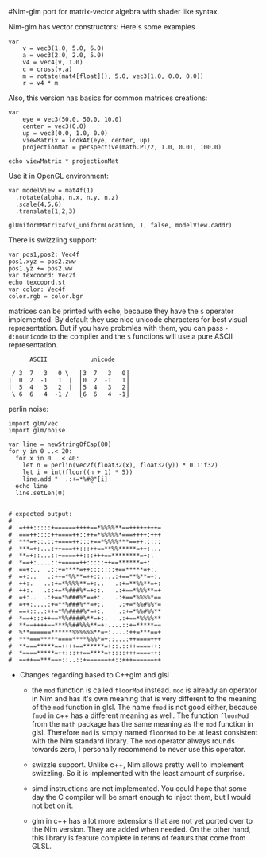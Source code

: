 #Nim-glm port for matrix-vector algebra with shader like syntax.

Nim-glm has vector constructors:
Here's some examples

    var
        v = vec3(1.0, 5.0, 6.0)
        a = vec3(2.0, 2.0, 5.0)
        v4 = vec4(v, 1.0)
        c = cross(v,a)
        m = rotate(mat4[float](), 5.0, vec3(1.0, 0.0, 0.0))
        r = v4 * m


Also, this version has basics for common matrices creations:

    var
        eye = vec3(50.0, 50.0, 10.0)
        center = vec3(0.0)
        up = vec3(0.0, 1.0, 0.0)
        viewMatrix = lookAt(eye, center, up)
        projectionMat = perspective(math.PI/2, 1.0, 0.01, 100.0)

    echo viewMatrix * projectionMat

Use it in OpenGL environment:

    var modelView = mat4f(1)
      .rotate(alpha, n.x, n.y, n.z)
      .scale(4,5,6)
      .translate(1,2,3)

    glUniformMatrix4fv(_uniformLocation, 1, false, modelView.caddr)

There is swizzling support:

    var pos1,pos2: Vec4f
    pos1.xyz = pos2.zww
    pos1.yz += pos2.ww
    var texcoord: Vec2f
    echo texcoord.st
    var color: Vec4f
    color.rgb = color.bgr


matrices can be printed with echo, because they have the `$` operator
implemented. By default they use nice unicode characters for best
visual representation.  But if you have probmles with them, you can
pass ``-d:noUnicode`` to the compiler and the ``$`` functions will use
a pure ASCII representation.

          ASCII            unicode

     / 3  7   3   0 \   ⎡3  7   3   0⎤
    |  0  2  -1   1  |  ⎢0  2  -1   1⎥
    |  5  4   3   2  |  ⎢5  4   3   2⎥
     \ 6  6   4  -1 /   ⎣6  6   4  -1⎦

perlin noise:

    import glm/vec
    import glm/noise

    var line = newStringOfCap(80)
    for y in 0 ..< 20:
      for x in 0 ..< 40:
        let n = perlin(vec2f(float32(x), float32(y)) * 0.1'f32)
        let i = int(floor((n + 1) * 5))
        line.add "  .:+=*%#@"[i]
      echo line
      line.setLen(0)


    # expected output:
    #
    #  =+++:::::+======++++==*%%%%**==++++++++=
    #  ===++::::++====++::++=*%%%%%*===++++:+++
    #  ***=+::.::+====++:::+==*%%%%***==++:::::
    #  ***=+:...:++===++:::++==**%%*****=++:...
    #  **=+::...::+====++:::+++==********=+:.
    #  *==+:....::+=====++:::::++==******=+:.
    #  ==+:..  .::+=****=++:::::::+==*****=+:.
    #  =+:..   .:++=*%%**=++::....:+==**%**=+:.
    #  ++:.   ..:+=*%%%%**=+:..   .:+=**%%**=+:
    #  ++:.   .::+=*%###%*=+::.   .:+==*%%%**=+
    #  =+:..  .:+==*%###%*==+:.   .:+==*%%%%*==
    #  =++:....:+=**%###%**=+:.    .:+=*%%#%%*=
    #  ==+::..:++=*%%####%*=+:.    .:+=*%%#%%**
    #  *==+:::++==*%%####%**=+:.   .:+==*%%%%**
    #  **==++++==***%%##%%%**=+:....::+=*****==
    #  %**======******%%%%%%**=+:....:++=***==+
    #  ***===*****====****%%%*=+::...:++====+++
    #  **===*****==++++==******=+::.::++====++:
    #  *====*****=++:::++==****=+::::+++====++:
    #  ==++==***==+::..::+======++::+++======++

* Changes regarding based to C++glm and glsl

  - the `mod` function is called `floorMod` instead. `mod` is already
    an operator in Nim and has it's own meaning that is very different
    to the meaning of the `mod` function in glsl. The name `fmod` is
    not good either, because `fmod` in c++ has a different meaning as well.
    The function `floorMod` from the ``math`` package has the same
    meaning as the `mod` function in glsl. Therefore `mod` is simply
    named `floorMod` to be at least consistent with the Nim standard
    library.  The `mod` operator always rounds towards zero, I personally
    recommend to never use this operator.

  - swizzle support. Unlike c++, Nim allows pretty well to implement
    swizzling. So it is implemented with the least amount of surprise.

  - simd instructions are not implemented.  You could hope that some
    day the C compiler will be smart enough to inject them, but I would
    not bet on it.

  - glm in c++ has a lot more extensions that are not yet ported over
    to the Nim version. They are added when needed. On the other hand,
    this library is feature complete in terms of featurs that come from GLSL.
